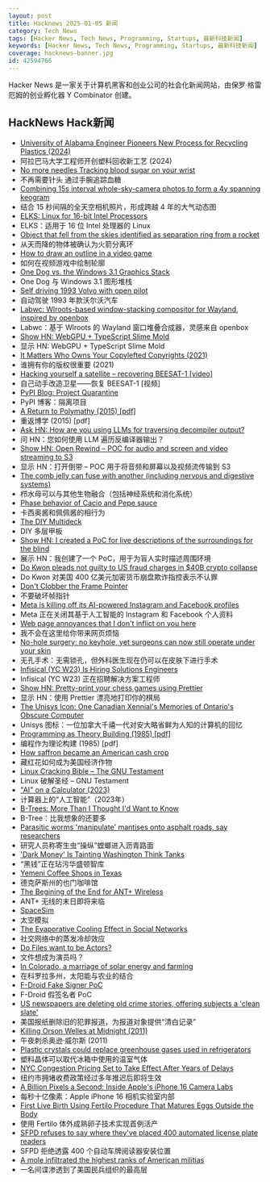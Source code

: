 ```yaml
---
layout: post
title: Hacknews 2025-01-05 新闻
category: Tech News
tags: [Hacker News, Tech News, Programming, Startups, 最新科技新闻]
keywords: [Hacker News, Tech News, Programming, Startups, 最新科技新闻]
coverage: hacknews-banner.jpg
id: 42594766
---
```


Hacker News 是一家关于计算机黑客和创业公司的社会化新闻网站，由保罗·格雷厄姆的创业孵化器 Y Combinator 创建。

## HackNews Hack新闻

- [University of Alabama Engineer Pioneers New Process for Recycling Plastics (2024)](https://news.ua.edu/2024/10/ua-chemical-engineer-plastic-recycling/)
- 阿拉巴马大学工程师开创塑料回收新工艺 (2024)
- [No more needles Tracking blood sugar on your wrist](https://uwaterloo.ca/news/media/no-more-needles-tracking-blood-sugar-your-wrist)
- 不再需要针头 通过手腕追踪血糖
- [Combining 15s interval whole-sky-camera photos to form a 4y spanning keogram](https://astrodon.social/@cgbassa/113770318993975063)
- 结合 15 秒间隔的全天空相机照片，形成跨越 4 年的大气动态图
- [ELKS: Linux for 16-bit Intel Processors](https://github.com/ghaerr/elks)
- ELKS：适用于 16 位 Intel 处理器的 Linux
- [Object that fell from the skies identified as separation ring from a rocket](https://nation.africa/kenya/news/object-that-fell-from-the-skies-identified-as-separation-ring-from-a-rocket-4875322)
- 从天而降的物体被确认为火箭分离环
- [How to draw an outline in a video game](https://ameye.dev/notes/rendering-outlines/)
- 如何在视频游戏中绘制轮廓
- [One Dog vs. the Windows 3.1 Graphics Stack](https://wuffs.org/blog/windows-3x-graphics)
- One Dog 与 Windows 3.1 图形堆栈
- [Self driving 1993 Volvo with open pilot](https://practicapp.com/carbagepilot-part1/)
- 自动驾驶 1993 年款沃尔沃汽车
- [Labwc: Wlroots-based window-stacking compositor for Wayland, inspired by openbox](https://labwc.github.io/)
- Labwc：基于 Wlroots 的 Wayland 窗口堆叠合成器，灵感来自 openbox
- [Show HN: WebGPU + TypeScript Slime Mold](https://github.com/SuboptimalEng/slime-sim-webgpu)
- 显示 HN: WebGPU + TypeScript Slime Mold
- [It Matters Who Owns Your Copylefted Copyrights (2021)](https://sfconservancy.org/blog/2021/jun/30/who-should-own-foss-copyrights/)
- 谁拥有你的版权很重要 (2021)
- [Hacking yourself a satellite – recovering BEESAT-1 [video]](https://media.ccc.de/v/38c3-hacking-yourself-a-satellite-recovering-beesat-1)
- 自己动手改造卫星——恢复 BEESAT-1 [视频]
- [PyPI Blog: Project Quarantine](https://blog.pypi.org/posts/2024-12-30-quarantine/)
- PyPI 博客：隔离项目
- [A Return to Polymathy (2015) [pdf]](https://paulrcohen.github.io/papers/Polymathy.pdf)
- 重返博学 (2015) [pdf]
- [Ask HN: How are you using LLMs for traversing decompiler output?]()
- 问 HN：您如何使用 LLM 遍历反编译器输出？
- [Show HN: Open Rewind – POC for audio and screen and video streaming to S3](https://github.com/janwilmake/efficient-recorder)
- 显示 HN：打开倒带 – POC 用于将音频和屏幕以及视频流传输到 S3
- [The comb jelly can fuse with another (including nervous and digestive systems)](https://www.cnn.com/2024/12/30/science/comb-jellies-fuse-single-organism/index.html)
- 栉水母可以与其他生物融合（包括神经系统和消化系统）
- [Phase behavior of Cacio and Pepe sauce](https://arxiv.org/abs/2501.00536)
- 卡西奥酱和佩佩酱的相行为
- [The DIY Multideck](https://diymultideck.mauri.app/manual/)
- DIY 多层甲板
- [Show HN: I created a PoC for live descriptions of the surroundings for the blind](https://github.com/o40/seesay)
- 展示 HN：我创建了一个 PoC，用于为盲人实时描述周围环境
- [Do Kwon pleads not guilty to US fraud charges in $40B crypto collapse](https://www.reuters.com/legal/former-crypto-executive-do-kwon-due-us-court-criminal-fraud-charges-2025-01-02/)
- Do Kwon 对美国 400 亿美元加密货币崩盘欺诈指控表示不认罪
- [Don't Clobber the Frame Pointer](https://nsrip.com/posts/clobberfp.html)
- 不要破坏帧指针
- [Meta is killing off its AI-powered Instagram and Facebook profiles](https://www.theguardian.com/technology/2025/jan/03/meta-ai-powered-instagram-facebook-profiles)
- Meta 正在关闭其基于人工智能的 Instagram 和 Facebook 个人资料
- [Web page annoyances that I don't inflict on you here](http://rachelbythebay.com/w/2025/01/04/cruft/)
- 我不会在这里给你带来网页烦恼
- [No-hole surgery: no keyhole, yet surgeons can now still operate under your skin](https://www.nibib.nih.gov/news-events/newsroom/getting-under-your-skin-3d-printing-technique-builds-structures-through-tissues)
- 无孔手术：无需锁孔，但外科医生现在仍可以在皮肤下进行手术
- [Infisical (YC W23) Is Hiring Solutions Engineers](https://www.ycombinator.com/companies/infisical/jobs/yaEvock-solutions-engineer)
- Infisical (YC W23) 正在招聘解决方案工程师
- [Show HN: Pretty-print your chess games using Prettier](https://github.com/gmasclet/prettier-plugin-pgn)
- 显示 HN：使用 Prettier 漂亮地打印你的棋局
- [The Unisys Icon: One Canadian Xennial's Memories of Ontario's Obscure Computer](https://postgamecontent.com/post/771726085147803648/the-unisys-icon-one-canadian-xennials-memories)
- Unisys 图标：一位加拿大千禧一代对安大略省鲜为人知的计算机的回忆
- [Programming as Theory Building (1985) [pdf]](https://pages.cs.wisc.edu/~remzi/Naur.pdf)
- 编程作为理论构建 (1985) [pdf]
- [How saffron became an American cash crop](https://www.nytimes.com/2025/01/02/dining/saffron-farming-crop.html)
- 藏红花如何成为美国经济作物
- [Linux Cracking Bible – The GNU Testament](https://github.com/YoteZip/LinuxCrackingBible)
- Linux 破解圣经 – GNU Testament
- ["AI" on a Calculator (2023)](https://z80.me/blog/calculator-ai-part-1/)
- 计算器上的“人工智能”（2023年）
- [B-Trees: More Than I Thought I'd Want to Know](https://benjamincongdon.me/blog/2021/08/17/B-Trees-More-Than-I-Thought-Id-Want-to-Know/)
- B-Tree：比我想象的还要多
- [Parasitic worms 'manipulate' mantises onto asphalt roads, say researchers](https://mainichi.jp/english/articles/20241115/p2a/00m/0sc/009000c)
- 研究人员称寄生虫“操纵”螳螂进入沥青路面
- ['Dark Money' Is Tainting Washington Think Tanks](https://www.politico.com/news/magazine/2025/01/03/foreign-money-think-tanks-00196252)
- “黑钱”正在玷污华盛顿智库
- [Yemeni Coffee Shops in Texas](https://www.texasmonthly.com/food/yemeni-coffee-shops-booming-in-texas/)
- 德克萨斯州的也门咖啡馆
- [The Begining of the End for ANT+ Wireless](https://www.dcrainmaker.com/2025/01/the-begining-of-the-end-for-ant-wireless.html)
- ANT+ 无线的末日即将来临
- [SpaceSim](https://pavelsevecek.github.io/)
- 太空模拟
- [The Evaporative Cooling Effect in Social Networks](https://blogs.cornell.edu/info2040/2015/10/14/the-evaporative-cooling-effect-in-social-network/)
- 社交网络中的蒸发冷却效应
- [Do Files want to be Actors?](https://lewiscampbell.tech/blog/250104.html)
- 文件想成为演员吗？
- [In Colorado, a marriage of solar energy and farming](https://www.ksjd.org/2024-12-31/in-colorado-a-marriage-of-solar-energy-and-farming-provides-a-model-for-a-more-sustainable-future)
- 在科罗拉多州，太阳能与农业的结合
- [F-Droid Fake Signer PoC](https://github.com/obfusk/fdroid-fakesigner-poc)
- F-Droid 假签名者 PoC
- [US newspapers are deleting old crime stories, offering subjects a 'clean slate'](https://www.theguardian.com/us-news/2025/jan/04/newspaper-crime-stories)
- 美国报纸删除旧的犯罪报道，为报道对象提供“清白记录”
- [Killing Orson Welles at Midnight (2011)](https://www.nybooks.com/articles/2011/04/28/killing-orson-welles-midnight/)
- 午夜刺杀奥逊·威尔斯 (2011)
- [Plastic crystals could replace greenhouse gases used in refrigerators](https://techxplore.com/news/2025-01-plastic-crystals-greenhouse-gases-refrigerators.html)
- 塑料晶体可以取代冰箱中使用的温室气体
- [NYC Congestion Pricing Set to Take Effect After Years of Delays](https://www.bloomberg.com/news/articles/2025-01-04/nyc-congestion-pricing-set-to-take-effect-after-years-of-delays)
- 纽约市拥堵收费政策经过多年推迟后即将生效
- [A Billion Pixels a Second: Inside Apple's iPhone 16 Camera Labs](https://www.cnet.com/tech/mobile/a-billion-pixels-a-second-i-got-a-rare-look-inside-apples-secret-iphone-16-camera-labs/)
- 每秒十亿像素：Apple iPhone 16 相机实验室内部
- [First Live Birth Using Fertilo Procedure That Matures Eggs Outside the Body](https://www.businesswire.com/news/home/20241216400051/en/Gameto-Announces-World%E2%80%99s-First-Live-Birth-Using-Fertilo-Procedure-that-Matures-Eggs-Outside-the-Body)
- 使用 Fertilo 体外成熟卵子技术实现首例活产
- [SFPD refuses to say where they've placed 400 automated license plate readers](https://sfist.com/2025/01/03/sfpd-refuses-to-say-where-theyve-placed-those-400-automated-license-plate-readers-all-over-town/)
- SFPD 拒绝透露 400 个自动车牌阅读器安装位置
- [A mole infiltrated the highest ranks of American militias](https://www.propublica.org/article/ap3-oath-keepers-militia-mole)
- 一名间谍渗透到了美国民兵组织的最高层

